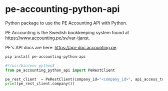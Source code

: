 # pe-accounting-python-api

Python package to use the PE Accounting API with Python.

PE Accounting is the Swedish bookkeeping system found at <https://www.accounting.pe/sv/var-tjanst>.  

PE's API docs are here: <https://api-doc.accounting.pe>.

```sh
pip install pe-accounting-python-api
```

```python
#!/usr/bin/env python3
from pe_accounting_python_api import PeRestClient

pe_rest_client  = PeRestClient(company_id="<company_id>", api_access_token="<api_access_token>")
print(pe_rest_client.company())
```

